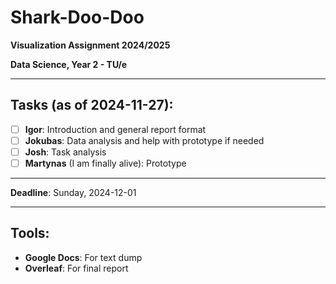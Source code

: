 # Shark-Doo-Doo

**Visualization Assignment 2024/2025**

**Data Science, Year 2 - TU/e**

---

## Tasks (as of 2024-11-27):
- [ ] **Igor**: Introduction and general report format  
- [ ] **Jokubas**: Data analysis and help with prototype if needed  
- [ ] **Josh**: Task analysis  
- [ ] **Martynas** (I am finally alive): Prototype  

---

**Deadline**: Sunday, 2024-12-01

---

## Tools:
- **Google Docs**: For text dump
- **Overleaf**: For final report
